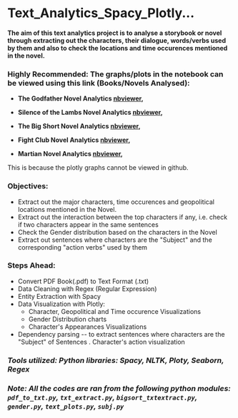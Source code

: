 
# Text_Analytics_Spacy_Plotly...


**The aim of this text analytics project is to analyse a storybook or novel through extracting out the characters, their dialogue, words/verbs used by them and also to check the locations and time occurences mentioned in the novel.**


### Highly Recommended: The graphs/plots in the notebook can be viewed using this link (Books/Novels Analysed): 

- **The Godfather Novel Analytics [nbviewer](https://nbviewer.jupyter.org/github/AdeboyeML/Text_Analytics_Spacy_Plotly/blob/5fc5f3ad8d3ec80d4ac5226e28b60156d5da42ee/The_Godfather_Novel_Analytics.ipynb),**

- **Silence of the Lambs Novel Analytics [nbviewer](https://nbviewer.jupyter.org/github/AdeboyeML/Text_Analytics_Spacy_Plotly/blob/5fc5f3ad8d3ec80d4ac5226e28b60156d5da42ee/Silence%20of%20the%20Lambs_Novel_Analytics.ipynb),**

- **The Big Short Novel Analytics [nbviewer](https://nbviewer.jupyter.org/github/AdeboyeML/Text_Analytics_Spacy_Plotly/blob/5fc5f3ad8d3ec80d4ac5226e28b60156d5da42ee/The_Big%20Short_Novel_Analytics.ipynb),**

- **Fight Club Novel Analytics [nbviewer](https://nbviewer.jupyter.org/github/AdeboyeML/Text_Analytics_Spacy_Plotly/blob/054b26e1c0f64fc8f5cb21bc90e113c1fc1ed2ed/FightClub_Novel_Analytics.ipynb),**

- **Martian Novel Analytics [nbviewer](https://nbviewer.jupyter.org/github/AdeboyeML/Text_Analytics_Spacy_Plotly/blob/054b26e1c0f64fc8f5cb21bc90e113c1fc1ed2ed/Martian_Novel_Analytics.ipynb),**


This is because the plotly graphs cannot be viewed in github.



### Objectives:

- Extract out the major characters, time occurences and geopolitical locations mentioned in the Novel.
- Extract out the interaction between the top characters if any, i.e. check if two characters appear in the same sentences
- Check the Gender distribution based on the characters in the Novel
- Extract out sentences where characters are the "Subject" and the corresponding "action verbs" used by them

### Steps Ahead:
- Convert PDF Book(.pdf) to Text Format (.txt)
- Data Cleaning with Regex (Regular Expression)
- Entity Extraction with Spacy
- Data Visualization with Plotly:
   - Character, Geopolitical and Time occurence Visualizations
   - Gender Distribution charts
   - Character's Appearances Visualizations
- Dependency parsing -- to extract sentences where characters are the "Subject" of Sentences
. Character's action visualization

### ***Tools utilized: Python libraries:  Spacy, NLTK, Ploty, Seaborn, Regex***

### ***Note: All the codes are ran from the following python modules: `pdf_to_txt.py`, `txt_extract.py`, `bigsort_txtextract.py`, `gender.py`, `text_plots.py`, `subj.py`***

